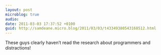 ```yaml
---
layout: post
microblog: true
audio: 
date: 2011-03-03 17:37:52 +0100
guid: http://samdeane.micro.blog/2011/03/03/t43349380543168512.html
---
```

These guys clearly haven’t read the research about programmers and distractions!
